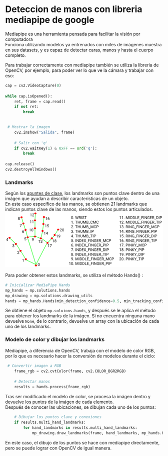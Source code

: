 # Deteccion de manos con libreria mediapipe de google 

Mediapipe es una herramienta pensada para facilitar la visión por computadora   
Funciona utilizando modelos ya entrenados con miles de imágenes muestra en sus datasets, y es capaz de detectar caras, manos y hasta el cuerpo completo. 


Para trabajar correctamente con mediapipe también se utiliza la libreria de OpenCV, por ejemplo, para poder ver lo que ve la cámara y trabajar con eso: 
```python
cap = cv2.VideoCapture(0)

while cap.isOpened():
    ret, frame = cap.read()
    if not ret:
        break
```
```python

 # Mostrar la imagen
    cv2.imshow("Salida", frame)

    # Salir con 'q'
    if cv2.waitKey(1) & 0xFF == ord('q'):
        break

cap.release()
cv2.destroyAllWindows()
```

### Landmarks
Según los [apuntes de clase](https://ealcaraz85.github.io/Graficacion.io/#orgbfd06e9), los landmarks son puntos clave dentro de una imágen que ayudan a describir caracteristicas de un objeto.     
En este caso específico de las manos, se obtienen 21 landmarks que indican puntos clave de las manos, siendo estos los puntos articulados.  
![Estrucura de landmarks de la mano](hand_landmarks.png)  

Para poder obtener estos landmarks, se utiliza el método Hands() :  
```python
# Inicializar MediaPipe Hands
mp_hands = mp.solutions.hands
mp_drawing = mp.solutions.drawing_utils
hands = mp_hands.Hands(min_detection_confidence=0.5, min_tracking_confidence=0.5)
```
Se obtiene el objeto ```mp.soluions.hands```, y después se le aplica el método para obtener los landmarks de la imágen. Si no encuentra ninguna mano devuelve ```None```, de lo contrario, devuelve un array con la ubicación de cada uno de los landmarks. 

### Modelo de color y dibujar los landmarks

Mediapipe, a diferencia de OpenCV, trabaja con el modelo de color RGB, por lo que es necesario hacer la conversión de modelos durante el ciclo: 
```python
 # Convertir imagen a RGB
    frame_rgb = cv2.cvtColor(frame, cv2.COLOR_BGR2RGB)
    
    # Detectar manos
    results = hands.process(frame_rgb)
```
Tras ser modificado el modelo de color, se procesa la imágen dentro y devuelve los puntos de la imágen de cada elemento.    
Después de conocer las ubicaciones, se dibujan cada uno de los puntos:
```python
    # Dibujar los puntos clave y conexiones
    if results.multi_hand_landmarks:
        for hand_landmarks in results.multi_hand_landmarks:
            mp_drawing.draw_landmarks(frame, hand_landmarks, mp_hands.HAND_CONNECTIONS)
```
En este caso, el dibujo de los puntos se hace con mediapipe directamente, pero se puede lograr con OpenCV de igual manera.